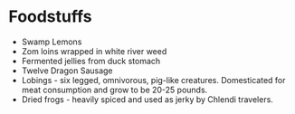 # Foodstuffs

* Swamp Lemons
* Zom loins wrapped in white river weed
* Fermented jellies from duck stomach
* Twelve Dragon Sausage
* Lobings - six legged, omnivorous, pig-like creatures. Domesticated for meat consumption and grow to be 20-25 pounds.
* Dried frogs - heavily spiced and used as jerky by Chlendi travelers.